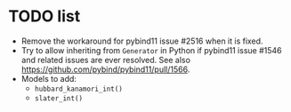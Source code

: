 TODO list
=========

* Remove the workaround for pybind11 issue #2516 when it is fixed.
* Try to allow inheriting from `Generator` in Python if pybind11 issue #1546 and
  related issues are ever resolved.
  See also https://github.com/pybind/pybind11/pull/1566.
* Models to add:
  - ``hubbard_kanamori_int()``
  - ``slater_int()``
